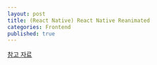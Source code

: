 ```yaml
---
layout: post
title: (React Native) React Native Reanimated
categories: Frontend
published: true
---
```


[참고 자료](https://medium.com/mj-studio/new-reanimated-v2-shines-react-native-animation-%EF%B8%8F-37e117ab652e)

